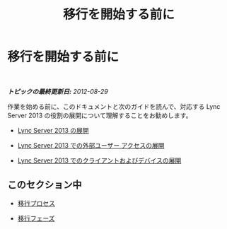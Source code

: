 ﻿---
title: 移行を開始する前に
TOCTitle: 移行を開始する前に
ms:assetid: 5938f360-017d-4658-8f99-e605b4129b18
ms:mtpsurl: https://technet.microsoft.com/ja-jp/library/JJ204909(v=OCS.15)
ms:contentKeyID: 48272195
ms.date: 05/19/2016
mtps_version: v=OCS.15
ms.translationtype: HT
---

# 移行を開始する前に

 

_**トピックの最終更新日:** 2012-08-29_

作業を始める前に、このドキュメントと次のガイドを読んで、対応する Lync Server 2013 の役割の展開について理解することをお勧めします。

  - [Lync Server 2013 の展開](lync-server-2013-deploying-lync-server.md)

  - [Lync Server 2013 での外部ユーザー アクセスの展開](lync-server-2013-deploying-external-user-access.md)

  - [Lync Server 2013 でのクライアントおよびデバイスの展開](lync-server-2013-deploying-clients-and-devices.md)

## このセクション中

  - [移行プロセス](migration-process_1.md)

  - [移行フェーズ](migration-phases_1.md)

